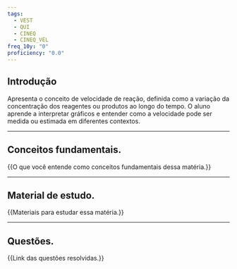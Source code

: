 ```yaml
---
tags:
  - VEST
  - QUI
  - CINEQ
  - CINEQ_VEL
freq_10y: "0"
proficiency: "0.0"
---
```

## Introdução

Apresenta o conceito de velocidade de reação, definida como a variação da concentração dos reagentes ou produtos ao longo do tempo. O aluno aprende a interpretar gráficos e entender como a velocidade pode ser medida ou estimada em diferentes contextos.

--- 
## Conceitos fundamentais.

{{O que você entende como conceitos fundamentais dessa matéria.}}

---
## Material de estudo.

{{Materiais para estudar essa matéria.}}

--- 
## Questões.

{{Link das questões resolvidas.}}